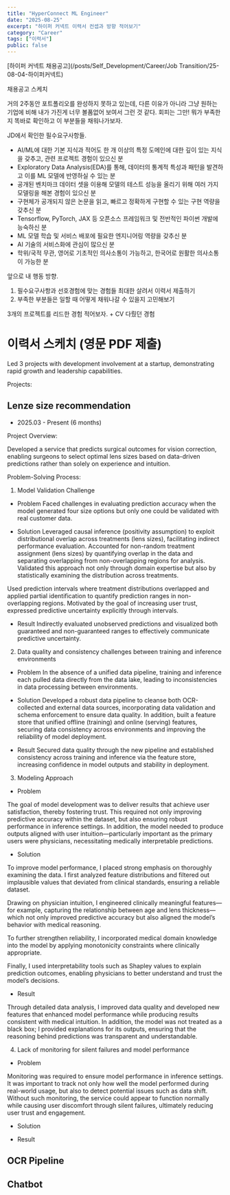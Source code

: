 ```yaml
---
title: "HyperConnect ML Engineer"
date: "2025-08-25"
excerpt: "하이퍼 커넥트 이력서 컨셉과 방향 적어보기"
category: "Career"
tags: ["이력서"]
public: false
---
```


[하이퍼 커넥트 채용공고](/posts/Self_Development/Career/Job Transition/25-08-04-하이퍼커넥트)

채용공고 스케치

거의 2주동안 포트폴리오를 완성하지 못하고 있는데, 다른 이유가 아니라 그냥 원하는 기업에 비해 내가 가진게 너무 볼품없어 보여서 그런 것 같다.
회피는 그만! 뭐가 부족한지 똑바로 확인하고 이 부분들을 채워나가보자.

JD에서 확인한 필수요구사항들.

- AI/ML에 대한 기본 지식과 적어도 한 개 이상의 특정 도메인에 대한 깊이 있는 지식을 갖추고, 관련 프로젝트 경험이 있으신 분
- Exploratory Data Analysis(EDA)를 통해, 데이터의 통계적 특성과 패턴을 발견하고 이를 ML 모델에 반영하실 수 있는 분
- 공개된 벤치마크 데이터 셋을 이용해 모델의 테스트 성능을 올리기 위해 여러 가지 모델링을 해본 경험이 있으신 분
- 구현체가 공개되지 않은 논문을 읽고, 빠르고 정확하게 구현할 수 있는 구현 역량을 갖추신 분
- Tensorflow, PyTorch, JAX 등 오픈소스 프레임워크 및 전반적인 파이썬 개발에 능숙하신 분
- ML 모델 학습 및 서비스 배포에 필요한 엔지니어링 역량을 갖추신 분
- AI 기술의 서비스화에 관심이 많으신 분
- 학위/국적 무관, 영어로 기초적인 의사소통이 가능하고, 한국어로 원활한 의사소통이 가능한 분

앞으로 내 행동 방향.
1. 필수요구사항과 선호경험에 맞는 경험들 최대한 살려서 이력서 제출하기
2. 부족한 부분들은 일할 때 어떻게 채워나갈 수 있을지 고민해보기


3개의 프로젝트를 리드한 경험 적어보자. + CV 다뤘던 경험


# 이력서 스케치 (영문 PDF 제출)

Led 3 projects with development involvement at a startup, demonstrating rapid growth and leadership capabilities.

Projects:

## Lenze size recommendation
- 2025.03 - Present (6 months)

Project Overview:

Developed a service that predicts surgical outcomes for vision correction, enabling surgeons to select optimal lens sizes based on data-driven predictions rather than solely on experience and intuition.

Problem-Solving Process:

1. Model Validation Challenge

- Problem
Faced challenges in evaluating prediction accuracy when the model generated four size options but only one could be validated with real customer data.

- Solution
Leveraged causal inference (positivity assumption) to exploit distributional overlap across treatments (lens sizes), facilitating indirect performance evaluation.
Accounted for non-random treatment assignment (lens sizes) by quantifying overlap in the data and separating overlapping from non-overlapping regions for analysis.
Validated this approach not only through domain expertise but also by statistically examining the distribution across treatments.

Used prediction intervals where treatment distributions overlapped and applied partial identification to quantify prediction ranges in non-overlapping regions.
Motivated by the goal of increasing user trust, expressed predictive uncertainty explicitly through intervals.

- Result
Indirectly evaluated unobserved predictions and visualized both guaranteed and non-guaranteed ranges to effectively communicate predictive uncertainty.


2. Data quality and consistency challenges between training and inference environments

- Problem
In the absence of a unified data pipeline, training and inference each pulled data directly from the data lake, leading to inconsistencies in data processing between environments.

- Solution
Developed a robust data pipeline to cleanse both OCR-collected and external data sources, incorporating data validation and schema enforcement to ensure data quality. 
In addition, built a feature store that unified offline (training) and online (serving) features, securing data consistency across environments and improving the reliability of model deployment.

- Result
Secured data quality through the new pipeline and established consistency across training and inference via the feature store, increasing confidence in model outputs and stability in deployment.



3. Modeling Approach

- Problem

The goal of model development was to deliver results that achieve user satisfaction, thereby fostering trust.
This required not only improving predictive accuracy within the dataset, but also ensuring robust performance in inference settings. 
In addition, the model needed to produce outputs aligned with user intuition—particularly important as the primary users were physicians, necessitating medically interpretable predictions.

- Solution

To improve model performance, I placed strong emphasis on thoroughly examining the data. 
I first analyzed feature distributions and filtered out implausible values that deviated from clinical standards, ensuring a reliable dataset. 

Drawing on physician intuition, I engineered clinically meaningful features—for example, capturing the relationship between age and lens thickness—which not only improved predictive accuracy but also aligned the model’s behavior with medical reasoning. 

To further strengthen reliability, I incorporated medical domain knowledge into the model by applying monotonicity constraints where clinically appropriate. 

Finally, I used interpretability tools such as Shapley values to explain prediction outcomes, enabling physicians to better understand and trust the model’s decisions.

- Result

Through detailed data analysis, I improved data quality and developed new features that enhanced model performance while producing results consistent with medical intuition. 
In addition, the model was not treated as a black box; I provided explanations for its outputs, ensuring that the reasoning behind predictions was transparent and understandable.



4. Lack of monitoring for silent failures and model performance

- Problem

Monitoring was required to ensure model performance in inference settings. 
It was important to track not only how well the model performed during real-world usage, but also to detect potential issues such as data shift. 
Without such monitoring, the service could appear to function normally while causing user discomfort through silent failures, ultimately reducing user trust and engagement.

- Solution




- Result




## OCR  Pipeline








## Chatbot
